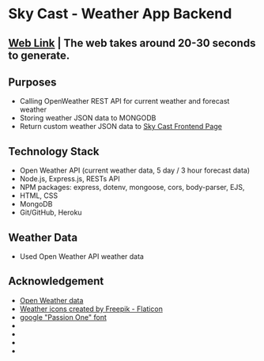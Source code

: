 # Sky Cast - Weather App Backend
## [Web Link](https://sky-cast-backend-b4e180440fb6.herokuapp.com/) | The web takes around 20-30 seconds to generate.

## Purposes
- Calling OpenWeather REST API for current weather and forecast weather
- Storing weather JSON data to MONGODB
- Return custom weather JSON data to [Sky Cast Frontend Page](https://github.com/yunji0387/weather-app) 

## Technology Stack
- Open Weather API (current weather data, 5 day / 3 hour forecast data)
- Node.js, Express.js, RESTs API
- NPM packages: express, dotenv, mongoose, cors, body-parser, EJS,
- HTML, CSS
- MongoDB
- Git/GitHub, Heroku

## Weather Data
- Used Open Weather API weather data

## Acknowledgement
- [Open Weather data](https://openweathermap.org/)
- <a href="https://www.flaticon.com/free-icons/weather" title="weather icons">Weather icons created by Freepik - Flaticon</a>
- [google "Passion One" font](https://fonts.google.com/specimen/Passion+One)
- <a href="https://www.flaticon.com/free-icons/facebook" title="facebook icons" style="display: none;">Facebook icons
        created by Freepik -
        Flaticon</a>
- <a href="https://www.flaticon.com/free-icons/instagram" title="instagram icons" style="display: none;">Instagram
        icons created by Freepik -
        Flaticon</a>
- <a href="https://www.flaticon.com/free-icons/linkedin" title="linkedin icons" style="display: none;">Linkedin icons
        created by riajulislam -
        Flaticon</a>
- <a href="https://www.flaticon.com/free-icons/twitter" title="twitter icons" style="display: none;">Twitter icons
        created by Pixel perfect -
        Flaticon</a>
